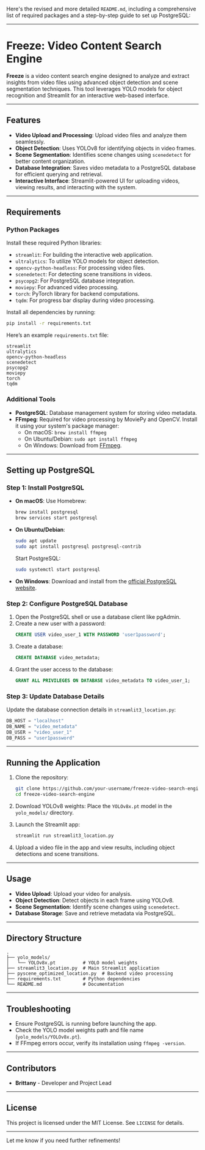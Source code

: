 Here's the revised and more detailed `README.md`, including a comprehensive list of required packages and a step-by-step guide to set up PostgreSQL:

---

# Freeze: Video Content Search Engine

**Freeze** is a video content search engine designed to analyze and extract insights from video files using advanced object detection and scene segmentation techniques. This tool leverages YOLO models for object recognition and Streamlit for an interactive web-based interface.

---

## Features

- **Video Upload and Processing**: Upload video files and analyze them seamlessly.
- **Object Detection**: Uses YOLOv8 for identifying objects in video frames.
- **Scene Segmentation**: Identifies scene changes using `scenedetect` for better content organization.
- **Database Integration**: Saves video metadata to a PostgreSQL database for efficient querying and retrieval.
- **Interactive Interface**: Streamlit-powered UI for uploading videos, viewing results, and interacting with the system.

---

## Requirements

### Python Packages

Install these required Python libraries:

- `streamlit`: For building the interactive web application.
- `ultralytics`: To utilize YOLO models for object detection.
- `opencv-python-headless`: For processing video files.
- `scenedetect`: For detecting scene transitions in videos.
- `psycopg2`: For PostgreSQL database integration.
- `moviepy`: For advanced video processing.
- `torch`: PyTorch library for backend computations.
- `tqdm`: For progress bar display during video processing.

Install all dependencies by running:

```bash
pip install -r requirements.txt
```

Here’s an example `requirements.txt` file:

```
streamlit
ultralytics
opencv-python-headless
scenedetect
psycopg2
moviepy
torch
tqdm
```

### Additional Tools

- **PostgreSQL**: Database management system for storing video metadata.
- **FFmpeg**: Required for video processing by MoviePy and OpenCV. Install it using your system's package manager:
  - On macOS: `brew install ffmpeg`
  - On Ubuntu/Debian: `sudo apt install ffmpeg`
  - On Windows: Download from [FFmpeg](https://ffmpeg.org).

---

## Setting up PostgreSQL

### Step 1: Install PostgreSQL
- **On macOS**: Use Homebrew:
  ```bash
  brew install postgresql
  brew services start postgresql
  ```
- **On Ubuntu/Debian**:
  ```bash
  sudo apt update
  sudo apt install postgresql postgresql-contrib
  ```
  Start PostgreSQL:
  ```bash
  sudo systemctl start postgresql
  ```
- **On Windows**: Download and install from the [official PostgreSQL website](https://www.postgresql.org/download/).

### Step 2: Configure PostgreSQL Database
1. Open the PostgreSQL shell or use a database client like pgAdmin.
2. Create a new user with a password:
   ```sql
   CREATE USER video_user_1 WITH PASSWORD 'user1password';
   ```
3. Create a database:
   ```sql
   CREATE DATABASE video_metadata;
   ```
4. Grant the user access to the database:
   ```sql
   GRANT ALL PRIVILEGES ON DATABASE video_metadata TO video_user_1;
   ```

### Step 3: Update Database Details
Update the database connection details in `streamlit3_location.py`:

```python
DB_HOST = "localhost"
DB_NAME = "video_metadata"
DB_USER = "video_user_1"
DB_PASS = "user1password"
```

---

## Running the Application

1. Clone the repository:
   ```bash
   git clone https://github.com/your-username/freeze-video-search-engine.git
   cd freeze-video-search-engine
   ```

2. Download YOLOv8 weights:
   Place the `YOLOv8x.pt` model in the `yolo_models/` directory.

3. Launch the Streamlit app:
   ```bash
   streamlit run streamlit3_location.py
   ```

4. Upload a video file in the app and view results, including object detections and scene transitions.

---

## Usage

- **Video Upload**: Upload your video for analysis.
- **Object Detection**: Detect objects in each frame using YOLOv8.
- **Scene Segmentation**: Identify scene changes using `scenedetect`.
- **Database Storage**: Save and retrieve metadata via PostgreSQL.

---

## Directory Structure

```
.
├── yolo_models/
│   └── YOLOv8x.pt          # YOLO model weights
├── streamlit3_location.py  # Main Streamlit application
├── pyscene_optimized_location.py  # Backend video processing
├── requirements.txt        # Python dependencies
└── README.md               # Documentation
```

---

## Troubleshooting

- Ensure PostgreSQL is running before launching the app.
- Check the YOLO model weights path and file name (`yolo_models/YOLOv8x.pt`).
- If FFmpeg errors occur, verify its installation using `ffmpeg -version`.

---

## Contributors

- **Brittany** - Developer and Project Lead

---

## License

This project is licensed under the MIT License. See `LICENSE` for details.

---

Let me know if you need further refinements!